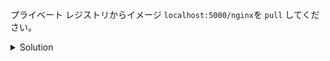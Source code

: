 プライベート レジストリからイメージ `localhost:5000/nginx`を `pull` してください。


<details>
  <summary>Solution</summary>

`docker image pull localhost:5000/nginx`{{execute}} を実行します。

</details>
